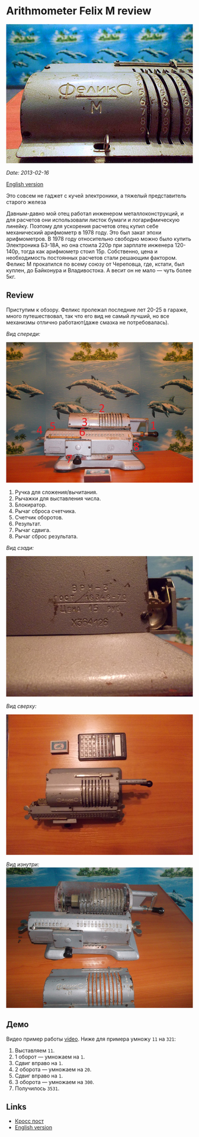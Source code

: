 # Arithmometer Felix M review

![felix](assets/felix-intro.jpg?raw=true "felix")

*Date: 2013-02-16*

[English version](felix-m-review-en.md)

Это совсем не гаджет с кучей электроники, а тяжелый представитель старого железа

Давным-давно мой отец работал инженером металлоконструкций, и для расчетов они использовали листок бумаги и логарифмическую линейку. Поэтому для ускорения расчетов отец купил себе механический арифмометр в 1978 году. Это был закат эпохи арифмометров. В 1978 году относительно свободно можно было купить Электроника Б3-18А, но она стоила 220р при зарплате инженера 120-140р, тогда как арифмометр стоил 15р. Собственно, цена и необходимость постоянных расчетов стали решающим фактором. Феликс М прокатился по всему союзу от Череповца, где, кстати, был куплен, до Байконура и Владивостока. А весит он не мало — чуть более 5кг.

## Review

Приступим к обзору. Феликс пролежал последние лет 20-25 в гараже, много путешествовал, так что его вид не самый лучший, но все механизмы отлично работают(даже смазка не потребовалась).

*Вид спереди:*

![felix](assets/felix-1.jpg?raw=true "felix")

1. Ручка для сложения/вычитания.
2. Рычажки для выставления числа.
3. Блокиратор.
4. Рычаг сброса счетчика.
5. Счетчик оборотов.
6. Результат.
7. Рычаг сдвига.
8. Рычаг сброс результата.

*Вид сзади:*

![felix](assets/felix-2.jpg?raw=true "felix")

*Вид сверху:*

![felix](assets/felix-3.jpg?raw=true "felix")

*Вид изнутри:*
![felix](assets/felix-inside.jpg?raw=true "felix")

## Демо

Видео пример работы [video](https://www.youtube.com/watch?v=U05uwaLKv2Q). Ниже для примера умножу `11` на `321`:

1. Выставляем `11`.
2. 1 оборот — умножаем на `1`.
3. Сдвиг вправо на `1`.
4. 2 оборота — умножаем на `20`.
5. Сдвиг вправо на `1`.
6. 3 оборота — умножаем на `300`.
7. Получилось `3531`.

## Links

* [Кросс пост](https://habr.com/post/169629/)
* [English version](felix-m-review-en.md)
